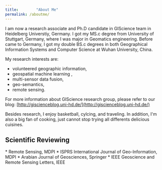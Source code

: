 ```yaml
---
title:        "About Me"
permalink: /aboutme/
---
```


I am now a research associate and Ph.D candidate in GIScience team in Heidelberg Universtiy, Germany. I got my MS.c degree from University of Stuttgart, Germany, where I was major in Geomatics engineering. Before came to Germany, I got my double BS.c degrees in both Geographical Information Systems and Computer Science at Wuhan University, China. 

My research interests are: 
* volunteered geographic information, 
* geospatial machine learning , 
* multi-sensor data fusion, 
* geo-semantics,
* remote sensing.

For more information about GIScience research group, please refer to our blog: [http://giscienceblog.uni-hd.de/](http://giscienceblog.uni-hd.de/)

Besides research, I enjoy basketball, cylcing, and traveling. In addition, I'm also a big fan of cooking, just cannot stop trying all differents delicious cuisines.

<h2>Scientific Reviewing</h2>
* Remote Sensing, MDPI
* ISPRS International Journal of Geo-Information, MDPI
* Arabian Journal of Geosciences, Springer
* IEEE Geoscience and Remote Sensing Letters, IEEE

